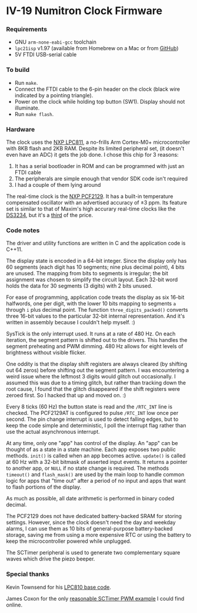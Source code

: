 # IV-19 Numitron Clock Firmware

### Requirements
- GNU `arm-none-eabi-gcc` toolchain
- `lpc21isp` v1.97 (available from Homebrew on a Mac or from [GitHub](https://github.com/capiman/lpc21isp))
- 5V FTDI USB-serial cable

### To build
- Run `make`.
- Connect the FTDI cable to the 6-pin header on the clock (black wire indicated by a pointing triangle).
- Power on the clock while holding top button (SW1). Display should not illuminate.
- Run `make flash`.

### Hardware
The clock uses the [NXP LPC811](https://www.nxp.com/products/processors-and-microcontrollers/arm-based-processors-and-mcus/lpc-cortex-m-mcus/lpc800-series-cortex-m0-plus-mcus/low-cost-microcontrollers-mcus-based-on-arm-cortex-m0-plus-cores:LPC81X_LPC83X), a no-frills Arm Cortex-M0+ microcontroller with 8KB flash and 2KB RAM. Despite its limited peripheral set, (it doesn't even have an ADC) it gets the job done. I chose this chip for 3 reasons:

1. It has a serial bootloader in ROM and can be programmed with just an FTDI cable
2. The peripherals are simple enough that vendor SDK code isn't required
3. I had a couple of them lying around


The real-time clock is the [NXP PCF2129](https://www.nxp.com/products/analog/signal-chain/real-time-clocks/rtcs-with-temperature-compensation/accurate-rtc-with-integrated-quartz-crystal-for-industrial-applications:PCF2129). It has a built-in temperature compensated oscillator with an advertised accuracy of ±3 ppm. Its feature set is similar to that of Maxim's high accurary real-time clocks like the [DS3234](https://www.mouser.com/ProductDetail/Maxim-Integrated/DS3234S?qs=sGAEpiMZZMuuBt6TL7D%2f6Oew70i91ENb), but it's a [third](https://www.mouser.com/ProductDetail/NXP-Semiconductors/PCF2129AT-2518?qs=sGAEpiMZZMvocn3OtlEZq6VFh71YhKpQ) of the price.

### Code notes

The driver and utility functions are written in C and the application code is C++11. 

The display state is encoded in a 64-bit integer. Since the display only has 60 segments (each digit has 10 segments; nine plus decimal point), 4 bits are unused. The mapping from bits to segments is irregular; the bit assignment was chosen to simplify the circuit layout. Each 32-bit word holds the data for 30 segments (3 digits) with 2 bits unused.

For ease of programming, application code treats the display as six 16-bit halfwords, one per digit, with the lower 10 bits mapping to segments `a` through `i` plus decimal point. The function `three_digits_packed()` converts three 16-bit values to the particular 32-bit internal representation. And it's written in assembly because I couldn't help myself. :)

SysTick is the only interrupt used. It runs at a rate of 480 Hz. On each iteration, the segment pattern is shifted out to the drivers. This handles the segment preheating and PWM dimming. 480 Hz allows for eight levels of brightness without visible flicker.

One oddity is that the display shift registers are always cleared (by shifting out 64 zeros) before shifting out the segment pattern. I was encountering a weird issue where the leftmost 3 digits would glitch out occasionally. I assumed this was due to a timing glitch, but rather than tracking down the root cause, I found that the glitch disappeared if the shift registers were zeroed first. So I hacked that up and moved on. :)

Every 8 ticks (60 Hz) the button state is read and the `/RTC_INT` line is checked. The PCF2129AT is configured to pulse `/RTC_INT` low once per second. The pin change interrupt is used to detect falling edges, but to keep the code simple and deterministic, I poll the interrupt flag rather than use the actual asynchronous interrupt.

At any time, only one "app" has control of the display. An "app" can be thought of as a state in a state machine. Each app exposes two public methods. `init()` is called when an app becomes active. `update()` is called at 60 Hz with a 32-bit bitmask of asserted input events. It returns a pointer to another app, or `NULL` if no state change is required. The methods `timeout()` and `flash_mask()` are used by the main loop to handle common logic for apps that "time out" after a period of no input and apps that want to flash portions of the display.

As much as possible, all date arithmetic is performed in binary coded decimal.

The PCF2129 does not have dedicated battery-backed SRAM for storing settings. However, since the clock doesn't need the day and weekday alarms, I can use them as 10 bits of general-purpose battery-backed storage, saving me from using a more expensive RTC or using the battery to keep the microcontroller powered while unplugged.

The SCTimer peripheral is used to generate two complementary square waves which drive the piezo beeper.

### Special thanks

Kevin Townsend for his [LPC810 base code](https://github.com/microbuilder/LPC810_CodeBase).

James Coxon for the only [reasonable SCTimer PWM example](https://github.com/jamescoxon/LPC812/blob/master/src/pwm.c) I could find online.

